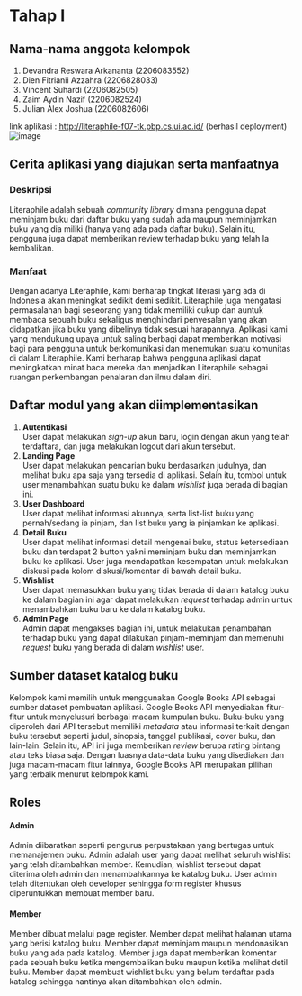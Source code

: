 # Tahap I
## Nama-nama anggota kelompok
1. Devandra Reswara Arkananta (2206083552)
2. Dien Fitrianii Azzahra (2206828033)
3. Vincent Suhardi (2206082505)
4. Zaim Aydin Nazif (2206082524)
5. Julian Alex Joshua (2206082606)

link aplikasi : http://literaphile-f07-tk.pbp.cs.ui.ac.id/ (berhasil deployment)
![image](https://github.com/PBP-F07/midterm-project/assets/124993970/b9a864b3-b4e5-4337-817b-0199c100dcde)


## Cerita aplikasi yang diajukan serta manfaatnya

### Deskripsi
Literaphile adalah sebuah _community library_ dimana pengguna dapat meminjam buku dari daftar buku yang sudah ada maupun meminjamkan buku yang dia miliki (hanya yang ada pada daftar buku). Selain itu, pengguna juga dapat memberikan review terhadap buku yang telah Ia kembalikan.

### Manfaat
Dengan adanya Literaphile, kami berharap tingkat literasi yang ada di Indonesia akan meningkat sedikit demi sedikit. Literaphile juga mengatasi permasalahan bagi seseorang yang tidak memiliki cukup dan auntuk membaca sebuah buku sekaligus menghindari penyesalan yang akan didapatkan jika buku yang dibelinya tidak sesuai harapannya. Aplikasi kami yang mendukung upaya untuk saling berbagi dapat memberikan motivasi bagi para pengguna untuk berkomunikasi dan menemukan suatu komunitas di dalam Literaphile. Kami berharap bahwa pengguna aplikasi dapat meningkatkan minat baca mereka dan menjadikan Literaphile sebagai ruangan perkembangan penalaran dan ilmu dalam diri.

## Daftar modul yang akan diimplementasikan
1. **Autentikasi** \
User dapat melakukan _sign-up_ akun baru, login dengan akun yang telah terdaftara, dan juga melakukan logout dari akun tersebut.
2. **Landing Page** \
User dapat melakukan pencarian buku berdasarkan judulnya, dan melihat buku apa saja yang tersedia di aplikasi. Selain itu, tombol untuk user menambahkan suatu buku ke dalam _wishlist_ juga berada di bagian ini.
3. **User Dashboard** \
User dapat melihat informasi akunnya, serta list-list buku yang pernah/sedang ia pinjam, dan list buku yang ia pinjamkan ke aplikasi.
4. **Detail Buku** \
User dapat melihat informasi detail mengenai buku, status ketersediaan buku dan terdapat 2 button yakni meminjam buku dan meminjamkan buku ke aplikasi. User juga mendapatkan kesempatan untuk melakukan diskusi pada kolom diskusi/komentar di bawah detail buku.
5. **Wishlist** \
User dapat memasukkan buku yang tidak berada di dalam katalog buku ke dalam bagian ini agar dapat melakukan _request_ terhadap admin untuk menambahkan buku baru ke dalam katalog buku.
6. **Admin Page** \
Admin dapat mengakses bagian ini, untuk melakukan penambahan terhadap buku yang dapat dilakukan pinjam-meminjam dan memenuhi _request_ buku yang berada di dalam _wishlist_ user.

## Sumber dataset katalog buku
Kelompok kami memilih untuk menggunakan Google Books API sebagai sumber dataset pembuatan aplikasi. Google Books API menyediakan fitur-fitur untuk menyelusuri berbagai macam kumpulan buku. Buku-buku yang diperoleh dari API tersebut memiliki _metadata_ atau informasi terkait dengan buku tersebut seperti judul, sinopsis, tanggal publikasi, cover buku, dan lain-lain. Selain itu, API ini juga memberikan _review_ berupa rating bintang atau teks biasa saja. Dengan luasnya data-data buku yang disediakan dan juga macam-macam fitur lainnya, Google Books API merupakan pilihan yang terbaik menurut kelompok kami.

## Roles

#### Admin
Admin diibaratkan seperti pengurus perpustakaan yang bertugas untuk memanajemen buku. Admin adalah user yang dapat melihat seluruh wishlist yang telah ditambahkan member. Kemudian, wishlist tersebut dapat diterima oleh admin dan menambahkannya ke katalog buku. User admin telah ditentukan oleh developer sehingga form register khusus diperuntukkan membuat member baru.

#### Member
Member dibuat melalui page register. Member dapat melihat halaman utama yang berisi katalog buku. Member dapat meminjam maupun mendonasikan buku yang ada pada katalog. Member juga dapat memberikan komentar pada sebuah buku ketika mengembalikan buku maupun ketika melihat detil buku. Member dapat membuat wishlist buku yang belum terdaftar pada katalog sehingga nantinya akan ditambahkan oleh admin.

